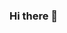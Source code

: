 ### Hi there 👋

<!--
**abhi-eng/abhi-eng** is a ✨ _special_ ✨ repository because its `README.md` (this file) appears on your GitHub profile.

Here are some ideas to get you started:

- 🔭 I’m currently working on Optical Character Recognition project.
- 🌱 I’m currently learning OpenCV.
- 👯 I’m looking to collaborate on ...
- 🤔 I’m looking for help with ...
- 💬 Ask me about Data science and ML.
- 📫 How to reach me: https://www.linkedin.com/in/abh
- 😄 Pronouns: ...
- ⚡ Fun fact: ...
-->
